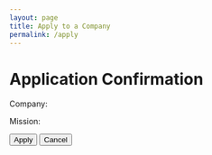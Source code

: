 ```yaml
---
layout: page
title: Apply to a Company
permalink: /apply
---
```


<link rel="stylesheet" type="text/css" href="{{ site.baseurl }}/assets/css/invest.css">

<div class="container">
    <h1>Application Confirmation</h1>
    <p id="companyName">Company:</p>
    <p id="companyMission">Mission:</p>
    <form id="investmentForm">
        <button type="button" class="submit-btn" onclick="submitForm()">Apply</button>
        <button type="button" class="submit-btn" onclick="window.location.href = 'AB_companyfindr.html'">Cancel</button>
    </form>
</div>

<script src="{{ site.baseurl }}/assets/js/invest.js"></script>